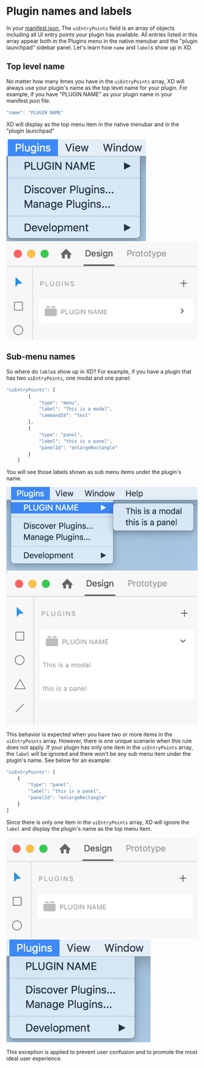 # Plugin names and labels

In your [manifest.json](/reference/structure/manifest.md), The `uiEntryPoints` field is an array of objects including all UI entry points your plugin has available. All entries listed in this array appear both in the Plugins menu in the native menubar and the "plugin launchpad" sidebar panel. Let's learn how `name` and `label`s show up in XD.

## Top level name

No matter how many itmes you have in the `uiEntryPoints` array, XD will always use your plugin's name as the top level name for your plugin. For example, if you have "PLUGIN NAME" as your plugin name in your manifest.json file.

```js
"name": "PLUGIN NAME"
```
XD will display as the top menu item in the native menubar and in the "plugin launchpad"

![menu plugin name](/images/menu-plugin-name.png)
![panel plugin name](/images/panel-plugin-name.png)

## Sub-menu names

So where do `lable`s show up in XD? For example, if you have a plugin that has two `uiEntryPoints`, one modal and one panel:

```js
"uiEntryPoints": [
        {
            "type": "menu",
            "label": "This is a modal",
            "commandId": "test"
        },
        {
            "type": "panel",
            "label": "this is a panel",
            "panelId": "enlargeRectangle"
        }
    ]
```

You will see those labels shown as sub menu items under the plugin's name.

![menu plugin labels](/images/menu-plugin-labels.png)
![panel plugin labels](/images/panel-plugin-labels.png)

This behavior is expected when you have two or more items in the `uiEntryPoints` array. However, there is one unique scenario when this rule does not apply. If your plugin has only one item in the `uiEntryPoints` array, the `label` will be ignored and there won't be any sub menu item under the plugin's name. See below for an example:

```js
"uiEntryPoints": [
    {
        "type": "panel",
        "label": "this is a panel",
        "panelId": "enlargeRectangle"
    }
]
```

Since there is only one item in the `uiEntryPoints` array, XD will ignore the `label` and display the plugin's name as the top menu item.

![menu plugin one label](/images/menu-plugin-one-label.png)
![panel plugin one label](/images/panel-plugin-one-label.png)

This exception is applied to prevent user confusion and to promote the most ideal user experience.

